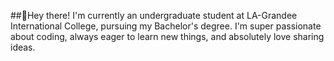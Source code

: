 ##👋Hey there! I'm currently an undergraduate student at LA-Grandee International College, pursuing my Bachelor's degree. 
I'm super passionate about coding, always eager to learn new things, and absolutely love sharing ideas.
<!--
**ShitalDhakal/ShitalDhakal** is a ✨ _special_ ✨ repository because its `README.md` (this file) appears on your GitHub profile.



-->
